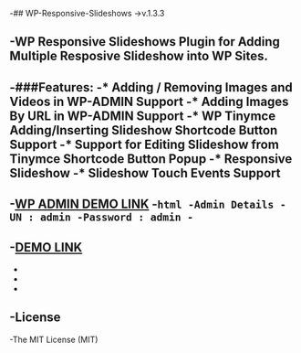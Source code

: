 
-## WP-Responsive-Slideshows
->v.1.3.3

-WP Responsive Slideshows Plugin for Adding Multiple Resposive Slideshow into WP Sites.
-
-###Features:
-* Adding / Removing Images and Videos in WP-ADMIN Support
-* Adding Images By URL in WP-ADMIN Support
-* WP Tinymce Adding/Inserting Slideshow Shortcode Button Support
-* Support for Editing Slideshow from Tinymce Shortcode Button Popup
-* Responsive Slideshow
-* Slideshow Touch Events Support
-

-[WP ADMIN DEMO LINK](http://sagarprince.esy.es/wpress/wp-admin/edit.php?post_type=wrs_slideshow)
-```html
-Admin Details
-UN : admin
-Password : admin
-```
-
-[DEMO LINK](http://sagarprince.esy.es/wpress/demo-slideshows/)
-
-
-
-
-License
-------------
-The MIT License (MIT)

